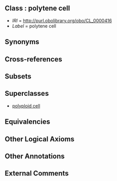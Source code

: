 
## Class : polytene cell

 * *IRI* = http://purl.obolibrary.org/obo/CL_0000416
 * *Label* = polytene cell

## Synonyms


## Cross-references


## Subsets


## Superclasses

 * [polyploid cell](../../CL/12/CL_0000412.md)

## Equivalencies


## Other Logical Axioms


## Other Annotations


## External Comments

